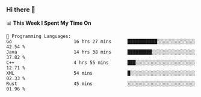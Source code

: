 ### Hi there 👋

<!--
**CrazyCollin/crazycollin** is a ✨ _special_ ✨ repository because its `README.md` (this file) appears on your GitHub profile.

Here are some ideas to get you started:

- 🔭 I’m currently working on ...
- 🌱 I’m currently learning ...
- 👯 I’m looking to collaborate on ...
- 🤔 I’m looking for help with ...
- 💬 Ask me about ...
- 📫 How to reach me: ...
- 😄 Pronouns: ...
- ⚡ Fun fact: ...
-->

<!--START_SECTION:waka-->
📊 **This Week I Spent My Time On** 

```text
💬 Programming Languages: 
Go                       16 hrs 27 mins      ███████████░░░░░░░░░░░░░░   42.54 % 
Java                     14 hrs 38 mins      █████████░░░░░░░░░░░░░░░░   37.82 % 
C++                      4 hrs 55 mins       ███░░░░░░░░░░░░░░░░░░░░░░   12.71 % 
XML                      54 mins             █░░░░░░░░░░░░░░░░░░░░░░░░   02.33 % 
Rust                     45 mins             ░░░░░░░░░░░░░░░░░░░░░░░░░   01.96 % 
```


<!--END_SECTION:waka-->
